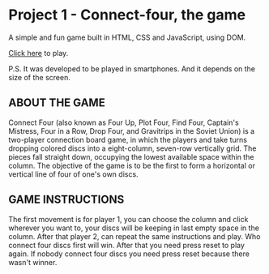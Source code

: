 # Project 1 - Connect-four, the game

A simple and fun game built in HTML, CSS and JavaScript, using DOM.

[Click here](https://ericosilva1.github.io/My-first-project/) to play.

P.S. It was developed to be played in smartphones. 
And it depends on the size of the screen.

## ABOUT THE GAME

Connect Four (also known as Four Up, Plot Four, Find Four, Captain's Mistress, Four in a Row, Drop Four, and Gravitrips in the Soviet Union) is a two-player connection board game, in which the players and take turns dropping colored discs into a eight-column, seven-row vertically grid. The pieces fall straight down, occupying the lowest available space within the column. The objective of the game is to be the first to form a horizontal or vertical line of four of one's own discs.

## GAME INSTRUCTIONS

The first movement is for player 1, you can choose the column and click wherever you want to,
your discs will be keeping in last empty space in the column. 
After that player 2, can repeat the same instructions and play.
Who connect four discs first will win.
After that you need press reset to play again.
If nobody connect four discs you need press reset because there wasn't winner.